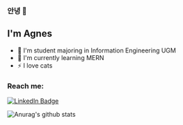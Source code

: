 ### 안녕 👋

## I'm Agnes

- 🌱 I'm student majoring in Information Engineering UGM
- 🤔 I'm currently learning MERN
- ⚡ I love cats

<div id="socialbadges">
  <h3>Reach me: </h3>
  <a href="https://www.linkedin.com/in/agnes-suarna-3b707715a"><img src="https://img.shields.io/badge/LinkedIn-blue?style=for-the-badge&logo=linkedin&logoColor=white" alt="LinkedIn Badge"/></a>
</div>

![Anurag's github stats](https://github-readme-stats.vercel.app/api?username=agnessuarna)
<!--
**agnessuarna/agnessuarna** is a ✨ _special_ ✨ repository because its `README.md` (this file) appears on your GitHub profile.

Here are some ideas to get you started:

- 🔭 I’m currently working on ...
- 🌱 I’m currently learning ...
- 👯 I’m looking to collaborate on ...
- 🤔 I’m looking for help with ...
- 💬 Ask me about ...
- 📫 How to reach me: ...
- 😄 Pronouns: ...
- ⚡ Fun fact: ...
-->
